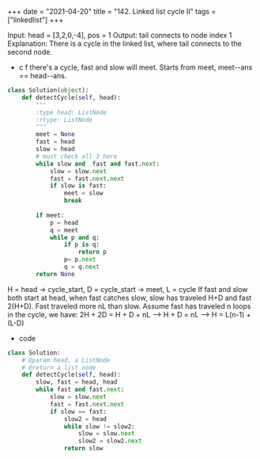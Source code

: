 +++ 
date = "2021-04-20"
title = "142. Linked list cycle II"
tags = ["linkedlist"]
+++


Input: head = [3,2,0,-4], pos = 1
Output: tail connects to node index 1
Explanation: There is a cycle in the linked list, where tail connects to the second node.

- c   f there's a cycle, fast and slow will meet. Starts from meet, meet--ans == head--ans.
```py
class Solution(object):
    def detectCycle(self, head):
        """
        :type head: ListNode
        :rtype: ListNode
        """
        meet = None
        fast = head
        slow = head
        # must check all 3 here
        while slow and  fast and fast.next:
            slow = slow.next
            fast = fast.next.next
            if slow is fast:
                meet = slow
                break
        
        if meet:
            p = head
            q = meet
            while p and q:
                if p is q:
                    return p
                p= p.next
                q = q.next
        return None
```
                
H = head -> cycle_start,  D = cycle_start -> meet, L = cycle
If fast and slow both start at head, when fast catches slow, slow has traveled H+D and fast 2(H+D).  Fast traveled more nL than slow.
Assume fast has traveled n loops in the cycle, we have:
2H + 2D = H + D + nL  -->  H + D = nL  --> H = L(n-1) + (L-D)
- code
```py
class Solution:
    # @param head, a ListNode
    # @return a list node
    def detectCycle(self, head):
        slow, fast = head, head
        while fast and fast.next:
            slow = slow.next
            fast = fast.next.next
            if slow == fast:
                slow2 = head
                while slow != slow2:
                    slow = slow.next
                    slow2 = slow2.next
                return slow

```
